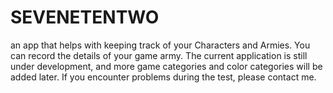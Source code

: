 # SEVENETENTWO
an app that helps with keeping track of your Characters and Armies. You can record the details of your game army. The current application is still under development, and more game categories and color categories will be added later. If you encounter problems during the test, please contact me.
